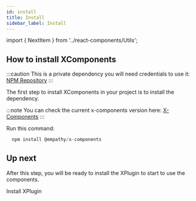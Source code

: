 ```yaml
---
id: install
title: Install
sidebar_label: Install
---
```

import { NextItem } from '../react-components/Utils';

## How to install XComponents
:::caution
This is a private dependency you will need credentials to use it: [NPM Repository](https://searchbroker.atlassian.net/wiki/spaces/EAF/pages/172753015/Setting+up+EmpathyBroker+s+private+npm+repository+locally)
:::

The first step to install XComponents in your project is to install the dependency.

:::note
You can check the current x-components version here: [X-Components](https://bitbucket.org/colbenson/x-components/src/master/CHANGELOG.md)
:::

Run this command:

```jsx
  npm install @empathy/x-components
```

 ## Up next

After this step, you will be ready to install the XPlugin to start to use the components.

<NextItem color="#e77962" font='white' next="getting-started/install-xplugin">Install XPlugin</NextItem>

